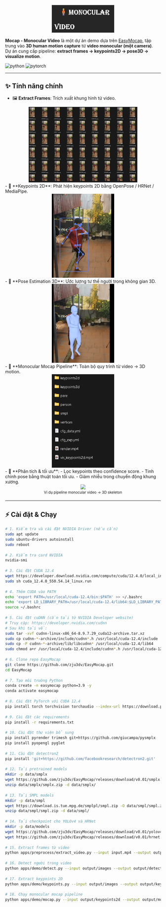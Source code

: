 <!--
 * @Date: 2025-08-24
 * @Author: Your Name
 * @Project: Mocap - Monocular Video
 * @FilePath: /Readme.md
-->

<div align="center">
    <img src="img/logo.png" width="40%">
</div>

**Mocap - Monocular Video** là một dự án demo dựa trên [EasyMocap](https://github.com/zju3dv/EasyMocap), tập trung vào **3D human motion capture** từ **video monocular (một camera)**.  
Dự án cung cấp pipeline: **extract frames → keypoints2D → pose3D → visualize motion**.

![python](https://img.shields.io/badge/python-3.9+-blue)
![pytorch](https://img.shields.io/badge/pytorch-2.4.1+-orange)

---

## ✨ Tính năng chính
- 🖼️ **Extract Frames**: Trích xuất khung hình từ video.  
<div align="center">
      <img src="./img/Extract F.png" width="70%">
  </div>
- 📍 **Keypoints 2D**: Phát hiện keypoints 2D bằng OpenPose / HRNet / MediaPipe.  
<div align="center">
      <img src="./img/keypoints2d.png" width="40%">
  </div>
- 🧍 **Pose Estimation 3D**: Ước lượng tư thế người trong không gian 3D.  
<div align="center">
      <img src="./img/Mesh3d.png" width="40%">
  </div>
- 🎥 **Monocular Mocap Pipeline**: Toàn bộ quy trình từ video → 3D motion.  
<div align="center">
      <img src="./img/output.png" width="40%">
  </div>
- 🔎 **Phân tích & tối ưu**:  
  - Lọc keypoints theo confidence score.  
  - Tinh chỉnh pose bằng thuật toán tối ưu.  
  - Giảm nhiễu trong chuyển động khung xương.  

<div align="center">
    <img src="demo_monocular.gif" width="80%">
    <br>
    <sup>Ví dụ pipeline monocular video → 3D skeleton</sup>
</div>

---

## ⚡ Cài đặt & Chạy

```bash
# 1. Kiểm tra và cài đặt NVIDIA Driver (nếu cần)
sudo apt update
sudo ubuntu-drivers autoinstall
sudo reboot

# 2. Kiểm tra card NVIDIA
nvidia-smi

# 3. Cài đặt CUDA 12.4
wget https://developer.download.nvidia.com/compute/cuda/12.4.0/local_installers/cuda_12.4.0_550.54.14_linux.run
sudo sh cuda_12.4.0_550.54.14_linux.run

# 4. Thêm CUDA vào PATH
echo 'export PATH=/usr/local/cuda-12.4/bin:$PATH' >> ~/.bashrc
echo 'export LD_LIBRARY_PATH=/usr/local/cuda-12.4/lib64:$LD_LIBRARY_PATH' >> ~/.bashrc
source ~/.bashrc

# 5. Cài đặt cuDNN (cần tải từ NVIDIA Developer website)
# Truy cập: https://developer.nvidia.com/cudnn
# Sau khi tải về:
sudo tar -xvf cudnn-linux-x86_64-8.9.7.29_cuda12-archive.tar.xz
sudo cp cudnn-*-archive/include/cudnn*.h /usr/local/cuda-12.4/include 
sudo cp -P cudnn-*-archive/lib/libcudnn* /usr/local/cuda-12.4/lib64 
sudo chmod a+r /usr/local/cuda-12.4/include/cudnn*.h /usr/local/cuda-12.4/lib64/libcudnn*

# 6. Clone repo EasyMocap
git clone https://github.com/zju3dv/EasyMocap.git
cd EasyMocap

# 7. Tạo môi trường Python
conda create -n easymocap python=3.9 -y
conda activate easymocap

# 8. Cài đặt PyTorch với CUDA 12.4
pip install torch torchvision torchaudio --index-url https://download.pytorch.org/whl/cu124

# 9. Cài đặt các requirements
pip install -r requirements.txt

# 10. Cài đặt thư viện bổ sung
pip install pyrender trimesh git+https://github.com/giucampa/pysmplx
pip install pyopengl pyglet

# 11. Cài đặt detectron2
pip install 'git+https://github.com/facebookresearch/detectron2.git'

# 12. Tải pretrained models
mkdir -p data/smplx
wget https://github.com/zju3dv/EasyMocap/releases/download/v0.01/smplx.zip -O data/smplx/smplx.zip
unzip data/smplx/smplx.zip -d data/smplx/

# 13. Tải SMPL models
mkdir -p data/smpl
wget https://download.is.tue.mpg.de/smplpl/smpl.zip -O data/smpl/smpl.zip
unzip data/smpl/smpl.zip -d data/smpl/

# 14. Tải checkpoint cho YOLOv4 và HRNet
mkdir -p data/models
wget https://github.com/zju3dv/EasyMocap/releases/download/v0.01/yolov4.weights -O data/models/yolov4.weights
wget https://github.com/zju3dv/EasyMocap/releases/download/v0.01/hrnet.pth -O data/models/hrnet.pth

# 15. Extract frames từ video
python apps/preprocess/extract_video.py --input input.mp4 --output output/images

# 16. Detect người trong video
python apps/demo/detect.py --input output/images --output output/detect

# 17. Extract keypoints 2D
python apps/demo/keypoints.py --input output/images --output output/keypoints2d --det output/detect

# 18. Chạy monocular mocap pipeline
python apps/demo/mocap.py --input output/keypoints2d --output output/mocap --body smpl


